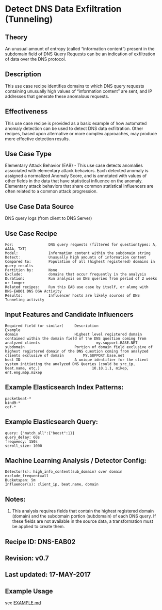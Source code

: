 # Detect DNS Data Exfiltration (Tunneling)

## Theory

An unusual amount of entropy (called “information content”) present in the subdomain field of DNS Query Requests can be an indication of exfiltration of data over the DNS protocol.

## Description

This use case recipe identifies domains to which DNS query requests containing unusually high values of “information content” are sent, and IP addresses that generate these anomalous requests.

## Effectiveness

This use case recipe is provided as a basic example of how automated anomaly detection can be used to detect DNS data exfiltration.  Other recipes, based upon alternative or more complex approaches, may produce more effective detection results.

## Use Case Type

Elementary Attack Behavior (EAB) - This use case detects anomalies associated with elementary attack behaviors.  Each detected anomaly is assigned a normalized Anomaly Score, and is annotated with values of other fields in the data that have statistical influence on the anomaly.  Elementary attack behaviors that share common statistical Influencers are often related to a common attack progression.

## Use Case Data Source

DNS query logs (from client to DNS Server)

## Use Case Recipe

    For:                DNS query requests (filtered for questiontypes: A, AAAA, TXT)
    Model:              Information content within the subdomain string
    Detect:             Unusually high amounts of information content
    Compared to:        Population of all (highest registered) domains in query results
    Partition by:       None
    Exclude:            domains that occur frequently in the analysis
    Duration:           Run analysis on DNS queries from period of 2 weeks or longer
    Related recipes:    Run this EAB use case by itself, or along with DNS-EAB01 DNS DGA Activity
    Results:            Influencer hosts are likely sources of DNS Tunneling activity

## Input Features and Candidate Influencers

    Required field (or similar)     Description                                                                                                                               Example
    domain                          Highest level registered domain contained within the domain field of the DNS question coming from analyzed clients                          my.support.BASE.NET
    subdomain                       Portion of domain field exclusive of highest registered domain of the DNS question coming from analyzed clients exclusive of domain         MY.SUPPORT.base.net
    host ID                         A unique identifier for the client system initiating the analyzed DNS Queries (could be src_ip, beat.name, etc.)                        10.10.1.1, mikep, ent.eng.mbp.mikep


## Example Elasticsearch Index Patterns:

    packetbeat-*
    bind9-*
    cef-*

## Example Elasticsearch Query:

    query: {"match_all":{"boost":1}}
    query_delay: 60s
    frequency: 150s
    scroll_size: 1000

## Machine Learning Analysis / Detector Config:

    Detector(s): high_info_content(sub_domain) over domain exclude_frequent=all
    Bucketspan: 5m
    Influencer(s): client_ip, beat.name, domain

## Notes: <delete label if none>
1. This analysis requires fields that contain the highest registered domain (domain) and the subdomain portion (subdomain) of each DNS query.  If these fields are not available in the source data, a transformation must be applied to create them.

## Recipe ID: DNS-EAB02

## Revision:  v0.7

## Last updated: 17-MAY-2017

## Example Usage

see [EXAMPLE.md](https://github.com/elastic/examples/blob/master/Machine%20Learning/Security%20analytics%20recipes/DNS_Data_Exfiltration/EXAMPLE.md)
